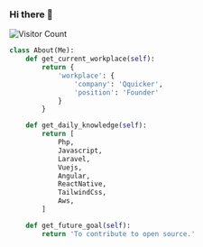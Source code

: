 ### Hi there 👋

![Visitor Count](https://profile-counter.glitch.me/JagdishAneshwar/count.svg)

```python
class About(Me):
    def get_current_workplace(self):
        return {
            'workplace': {
                'company': 'Qquicker',
                'position': 'Founder'
            }
        }

    def get_daily_knowledge(self):
        return [
            Php,
            Javascript,
            Laravel,
            Vuejs,
            Angular,
            ReactNative,
            TailwindCss,
            Aws,
        ]

    def get_future_goal(self):
        return 'To contribute to open source.'
```

<!--
**JagdishAneshwar/JagdishAneshwar** is a ✨ _special_ ✨ repository because its `README.md` (this file) appears on your GitHub profile.

Here are some ideas to get you started:

- 🔭 I’m currently working on ...
- 🌱 I’m currently learning ...
- 👯 I’m looking to collaborate on ...
- 🤔 I’m looking for help with ...
- 💬 Ask me about ...
- 📫 How to reach me: ...
- 😄 Pronouns: ...
- ⚡ Fun fact: ...
-->
